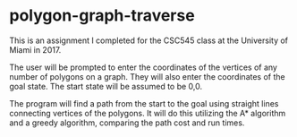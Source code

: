 # polygon-graph-traverse
This is an assignment I completed for the CSC545 class at the University of Miami in 2017.

The user will be prompted to enter the coordinates of the vertices of any number of polygons on a graph. They will also enter the coordinates of the goal state. The start state will be assumed to be 0,0.

The program will find a path from the start to the goal using straight lines connecting vertices of the polygons. It will do this utilizing the A* algorithm and a greedy algorithm, comparing the path cost and run times.
